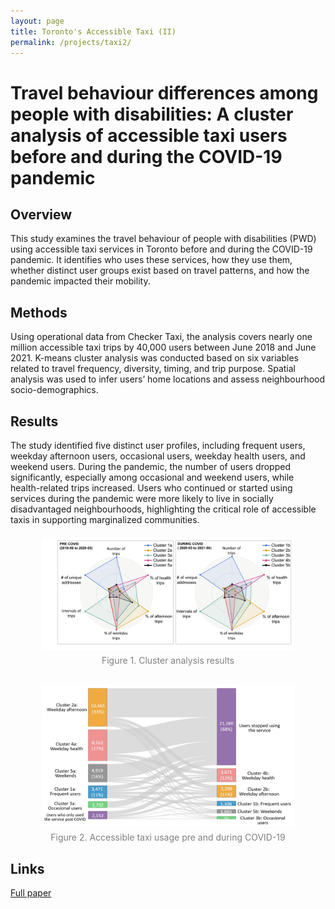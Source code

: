 ```yaml
---
layout: page
title: Toronto's Accessible Taxi (II)
permalink: /projects/taxi2/
---
```


# Travel behaviour differences among people with disabilities: A cluster analysis of accessible taxi users before and during the COVID-19 pandemic

## Overview
This study examines the travel behaviour of people with disabilities (PWD) using accessible taxi services in Toronto before and during the COVID-19 pandemic. It identifies who uses these services, how they use them, whether distinct user groups exist based on travel patterns, and how the pandemic impacted their mobility.

## Methods
Using operational data from Checker Taxi, the analysis covers nearly one million accessible taxi trips by 40,000 users between June 2018 and June 2021. K-means cluster analysis was conducted based on six variables related to travel frequency, diversity, timing, and trip purpose. Spatial analysis was used to infer users’ home locations and assess neighbourhood socio-demographics.

## Results
The study identified five distinct user profiles, including frequent users, weekday afternoon users, occasional users, weekday health users, and weekend users. During the pandemic, the number of users dropped significantly, especially among occasional and weekend users, while health-related trips increased. Users who continued or started using services during the pandemic were more likely to live in socially disadvantaged neighbourhoods, highlighting the critical role of accessible taxis in supporting marginalized communities.

<!-- Insert images here with captions -->

<div style="text-align: center; margin-top: 20px;">
  <img src="/figures/cluster.jpg" alt="Cluster analysis figure" style="width:80%;">
  <div style="font-size: 14px; color: gray; margin-top: 5px;">Figure 1. Cluster analysis results</div>
</div>

<div style="text-align: center; margin-top: 30px;">
  <img src="/figures/taxi2.jpg" alt="Accessible taxi usage figure" style="width:80%;">
  <div style="font-size: 14px; color: gray; margin-top: 5px;">Figure 2. Accessible taxi usage pre and during COVID-19</div>
</div>

## Links
[Full paper](https://doi.org/10.1016/j.jth.2023.101753)
